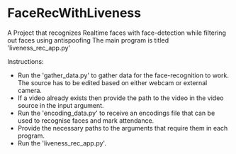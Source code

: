 # FaceRecWithLiveness
A Project that recognizes Realtime faces with face-detection while filtering out faces using antispoofing
The main program is titled 'liveness_rec_app.py'

Instructions:
- Run the 'gather_data.py' to gather data for the face-recognition to work. The source has to be edited based on either webcam or external camera.
- If a video already exists then provide the path to the video in the video source in the input argument.
- Run the 'encoding_data.py' to receive an encodings file that can be used to recognise faces and mark attendance.
- Provide the necessary paths to the arguments that require them in each program.
- Run the 'liveness_rec_app.py'.
